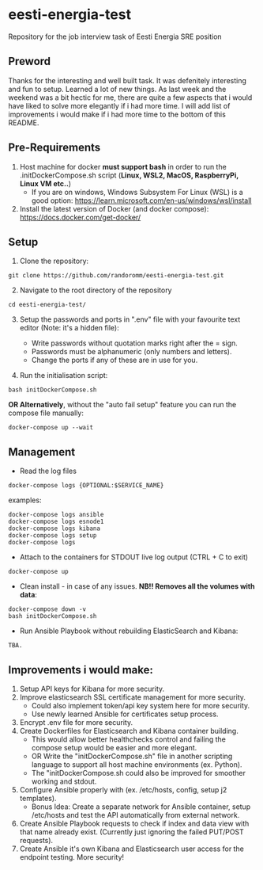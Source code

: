 # eesti-energia-test
Repository for the job interview task of Eesti Energia SRE position

## Preword
Thanks for the interesting and well built task. It was defenitely interesting and fun to setup. Learned a lot of new things.
As last week and the weekend was a bit hectic for me, there are quite a few aspects that i would have liked to solve more elegantly if i had more time.
I will add list of improvements i would make if i had more time to the bottom of this README.

## Pre-Requirements
1. Host machine for docker **must support bash** in order to run the .initDockerCompose.sh script (**Linux, WSL2, MacOS, RaspberryPi, Linux VM etc..**)
     * If you are on windows, Windows Subsystem For Linux  (WSL) is a good option: https://learn.microsoft.com/en-us/windows/wsl/install
3. Install the latest version of Docker (and docker compose): https://docs.docker.com/get-docker/

## Setup
1. Clone the repository:
~~~~
git clone https://github.com/randoromm/eesti-energia-test.git
~~~~
2. Navigate to the root directory of the repository
~~~~
cd eesti-energia-test/
~~~~
3. Setup the passwords and ports in ".env" file with your favourite text editor (Note: it's a hidden file):
    * Write passwords without quotation marks right after the = sign.
    * Passwords must be alphanumeric (only numbers and letters).
    * Change the ports if any of these are in use for you.
 
4. Run the initialisation script:
~~~~
bash initDockerCompose.sh
~~~~
**OR Alternatively**, without the "auto fail setup" feature you can run the compose file manually:
~~~~
docker-compose up --wait
~~~~

## Management
* Read the log files
~~~~
docker-compose logs {OPTIONAL:$SERVICE_NAME}
~~~~
examples:
~~~~
docker-compose logs ansible
docker-compose logs esnode1
docker-compose logs kibana
docker-compose logs setup
docker-compose logs
~~~~
* Attach to the containers for STDOUT live log output (CTRL + C to exit)
~~~~
docker-compose up
~~~~
* Clean install - in case of any issues. **NB!! Removes all the volumes with data**:
~~~~
docker-compose down -v
bash initDockerCompose.sh
~~~~
* Run Ansible Playbook without rebuilding ElasticSearch and Kibana:
~~~~
TBA.
~~~~

## Improvements i would make:
1. Setup API keys for Kibana for more security.
2. Improve elasticsearch SSL certificate management for more security.
     * Could also implement token/api key system here for more security.
     * Use newly learned Ansible for certificates setup process.
4. Encrypt .env file for more security.
5. Create Dockerfiles for Elasticsearch and Kibana container building.
     * This would allow better healthchecks control and failing the compose setup would be easier and more elegant.
     * OR Write the "initDockerCompose.sh" file in another scripting language to support all host machine environments (ex. Python).
     * The "initDockerCompose.sh could also be improved for smoother working and stdout.
6. Configure Ansible properly with (ex. /etc/hosts, config, setup j2 templates).
     * Bonus Idea: Create a separate network for Ansible container, setup /etc/hosts and test the API automatically from external network.
7. Create Ansible Playbook requests to check if index and data view with that name already exist. (Currently just ignoring the failed PUT/POST requests).
8. Create Ansible it's own Kibana and Elasticsearch user access for the endpoint testing. More security!

